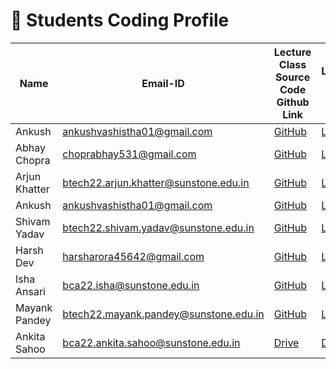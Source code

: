 # 📘 Students Coding Profile

| Name          | Email-ID                                   | Lecture Class Source Code Github Link                                       | LeetCode Profile URL                                | HackerBlocks UserID |
|---------------|--------------------------------------------|----------------------------------------------------------------------------|----------------------------------------------------|---------------------|
| Ankush        | ankushvashistha01@gmail.com                | [GitHub](https://github.com/Ankushvashisth)                                | [LeetCode](https://leetcode.com/u/Ankushvashistha/) | 385713              |
| Abhay Chopra  | choprabhay531@gmail.com                    | [GitHub](https://github.com/chopra2005/cpp)                                | [LeetCode](https://leetcode.com/u/choprassab/)      | 385712              |
| Arjun Khatter | btech22.arjun.khatter@sunstone.edu.in      | [GitHub](https://github.com/ArjunKhatter/c-training-sunstone)              | [LeetCode](https://leetcode.com/u/Arjun_khatter/)   | 376842              |
| Ankush        | ankushvashistha01@gmail.com                | [GitHub](https://github.com/Ankushvashisth/DSA-C-)                         | [LeetCode](https://leetcode.com/u/Ankushvashistha/) | 385713              |
| Shivam Yadav  | btech22.shivam.yadav@sunstone.edu.in       | [GitHub](https://github.com/Shivam743/C-_Coding_BootCamp)                  | [LeetCode](https://leetcode.com/u/Shivam743/)       | 385733              |
| Harsh Dev     | harsharora45642@gmail.com                  | [GitHub](https://github.com/Harshdev04/Source_code_CB)                     | [LeetCode](https://leetcode.com/u/myselfharshdev/)  | 376843              |
| Isha Ansari   | bca22.isha@sunstone.edu.in                 | [GitHub](https://github.com/IshaAnsari77/Code_Block-Source-code)           | [LeetCode](https://leetcode.com/u/isha_ansari/)     | 376782              |
| Mayank Pandey | btech22.mayank.pandey@sunstone.edu.in      | [GitHub](https://github.com/pandeymynk/code-area)                          | [LeetCode](https://leetcode.com/u/qgvFCv3vlP/)      | 385731              |
| Ankita Sahoo  | bca22.ankita.sahoo@sunstone.edu.in         | [Drive](https://share.google/WqdIuiXd5YpEmPSmd)                            | [Drive](https://share.google/HVC1GfGTKIheDbIj1)     | 376768              |
